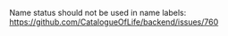 Name status should not be used in name labels: 
https://github.com/CatalogueOfLife/backend/issues/760
